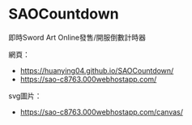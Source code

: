 # SAOCountdown
即時Sword Art Online發售/開服倒數計時器

網頁：
* https://huanying04.github.io/SAOCountdown/
* https://sao-c8763.000webhostapp.com/

svg圖片：
* https://sao-c8763.000webhostapp.com/canvas/